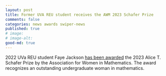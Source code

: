 ```yaml
---
layout: post
title: Former UVA REU student receives the AWM 2023 Schafer Prize
comments: false
categories: news awards swiper-news
published: true
# image: 
# image-alt: 
good-md: true
---
```


2022 UVa REU student Faye Jackson [has been awarded](https://awm-math.org/awards/schafer-prize-for-undergraduates/schafer-prize-2023/) the 2023 Alice T. Schafer Prize by the Association for Women in Mathematics. The award recognizes an outstanding undergraduate woman in mathematics.
